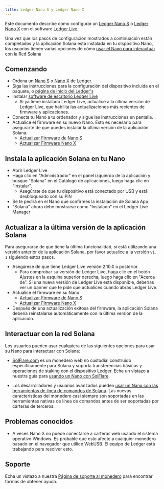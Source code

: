 ```yaml
---
title: Ledger Nano S y Ledger Nano X
---
```


Este documento describe cómo configurar un [Ledger Nano S](https://shop.ledger.com/products/ledger-nano-s) o [Ledger Nano X](https://shop.ledger.com/pages/ledger-nano-x) con el software [Ledger Live](https://www.ledger.com/ledger-live).

Una vez que los pasos de configuración mostrados a continuación están completados y la aplicación Solana está instalada en tu dispositivo Nano, los usuarios tienen varias opciones de cómo [usar el Nano para interactuar con la Red Solana](#interact-with-the-solana-network)

## Comenzando

- Ordena un [Nano S](https://shop.ledger.com/products/ledger-nano-s) o [Nano X](https://shop.ledger.com/pages/ledger-nano-x) de Ledger.
- Siga las instrucciones para la configuración del dispositivo incluida en el paquete, o [página de inicio del Ledger's](https://www.ledger.com/start/)
- Instalar [software de escritorio Ledger Live](https://www.ledger.com/ledger-live/)
  - Si ya tiene instalado Ledger Live, actualice a la última versión de Ledger Live, que habilita las actualizaciones más recientes de firmware y aplicaciones.
- Conecta tu Nano a tu ordenador y sigue las instrucciones en pantalla.
- Actualice el firmware en su nuevo Nano.  Esto es necesario para asegurarte de que puedes instalar la última versión de la aplicación Solana.
  - [Actualizar Firmware de Nano S](https://support.ledger.com/hc/en-us/articles/360002731113-Update-Ledger-Nano-S-firmware)
  - [Actualizar Firmware Nano X](https://support.ledger.com/hc/en-us/articles/360013349800)

## Instala la aplicación Solana en tu Nano

- Abrir Ledger Live
- Haga clic en "Administrador" en el panel izquierdo de la aplicación y busque "Solana" en el Catálogo de aplicaciones, luego haga clic en "Instalar".
  - Asegúrate de que tu dispositivo está conectado por USB y está desbloqueado con su PIN
- Se te pedirá en el Nano que confirmes la instalación de Solana App
- "Solana" ahora debe mostrarse como "Instalado" en el Ledger Live Manager

## Actualizar a la última versión de la aplicación Solana

Para asegurarse de que tiene la última funcionalidad, si está utilizando una versión anterior de la aplicación Solana, por favor actualice a la versión `v1.. 1` siguiendo estos pasos.

- Asegúrese de que tiene Ledger Live versión 2.10.0 o posterior.
  - Para comprobar su versión de Ledger Live, haga clic en el botón Ajustes en la esquina superior derecha, luego haga clic en "Acerca de".  Si una nueva versión de Ledger Live está disponible, deberías ver un banner que te pide que actualices cuando abras Ledger Live.
- Actualice el firmware en su Nano
  - [Actualizar Firmware de Nano S](https://support.ledger.com/hc/en-us/articles/360002731113-Update-Ledger-Nano-S-firmware)
  - [Actualizar Firmware Nano X](https://support.ledger.com/hc/en-us/articles/360013349800)
-  Después de una actualización exitosa del firmware, la aplicación Solana debería reinstalarse automáticamente con la última versión de la aplicación.

## Interactuar con la red Solana

Los usuarios pueden usar cualquiera de las siguientes opciones para usar su Nano para interactuar con Solana:

- [SolFlare.com](https://solflare.com/) es un monedero web no custodial construido específicamente para Solana y soporta transferencias básicas y operaciones de staking con el dispositivo Ledger. Echa un vistazo a nuestra guía para [usando un Nano con SolFlare](solflare.md).

- Los desarrolladores y usuarios avanzados pueden [usar un Nano con las herramientas de línea de comandos de Solana](hardware-wallets/ledger.md). Las nuevas características del monedero casi siempre son soportadas en las herramientas nativas de línea de comandos antes de ser soportadas por carteras de terceros.

## Problemas conocidos

- A veces Nano X no puede conectarse a carteras web usando el sistema operativo Windows. Es probable que esto afecte a cualquier monedero basado en el navegador que utilice WebUSB. El equipo de Ledger está trabajando para resolver esto.

## Soporte

Echa un vistazo a nuestra [Página de soporte al monedero](support.md) para encontrar formas de obtener ayuda.
